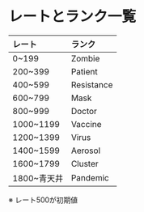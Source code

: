 # レートとランク一覧

|レート|ランク|
|:--|:--|
|0~199|Zombie|
|200~399|Patient|
|400~599|Resistance|
|600~799|Mask|
|800~999|Doctor|
|1000~1199|Vaccine|
|1200~1399|Virus|
|1400~1599|Aerosol|
|1600~1799|Cluster|
|1800~青天井|Pandemic|

※ レート500が初期値
